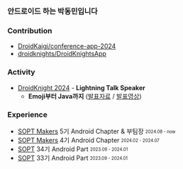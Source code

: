 ### 안드로이드 하는 박동민입니다    

### **Contribution**
- [DroidKaigi/conference-app-2024](https://github.com/DroidKaigi/conference-app-2024/pull/293)
- [droidknights/DroidKnightsApp](https://github.com/droidknights/DroidKnightsApp/pulls?q=is%3Apr+assignee%3Achattymin+)


### **Activity**
- [DroidKnight 2024](https://festa.io/events/4990) - **Lightning Talk Speaker**
  - **Emoji부터 Java까지** ([발표자료](https://speakerdeck.com/chattymin/2024-droidknight-lightningtalk) / [발표영상](https://www.youtube.com/watch?v=8Daphck1LDE))


### **Experience**
* [SOPT Makers](https://makers.sopt.org/) 5기 Android Chapter & 부팀장 <sub><sup>2024.08 - now</sup></sub>   
* [SOPT Makers](https://makers.sopt.org/) 4기 Android Chapter <sub><sup>2024.02 - 2024.07</sup></sub>   
* [SOPT](https://sopt.org/) 34기 Android Part <sub><sup>2023.09 - 2024.01</sup></sub>   
* [SOPT](https://sopt.org/) 33기 Android Part <sub><sup>2023.09 - 2024.01</sup></sub>   
